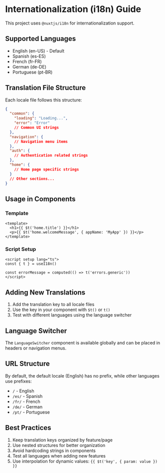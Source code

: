 # Internationalization (i18n) Guide

This project uses `@nuxtjs/i18n` for internationalization support.

## Supported Languages

- English (en-US) - Default
- Spanish (es-ES)
- French (fr-FR)
- German (de-DE)
- Portuguese (pt-BR)

## Translation File Structure

Each locale file follows this structure:

```json
{
  "common": {
    "loading": "Loading...",
    "error": "Error"
    // Common UI strings
  },
  "navigation": {
    // Navigation menu items
  },
  "auth": {
    // Authentication related strings
  },
  "home": {
    // Home page specific strings
  }
  // Other sections...
}
```

## Usage in Components

### Template

```vue
<template>
  <h1>{{ $t('home.title') }}</h1>
  <p>{{ $t('home.welcomeMessage', { appName: 'MyApp' }) }}</p>
</template>
```

### Script Setup

```vue
<script setup lang="ts">
const { t } = useI18n()

const errorMessage = computed(() => t('errors.generic'))
</script>
```

## Adding New Translations

1. Add the translation key to all locale files
2. Use the key in your component with `$t()` or `t()`
3. Test with different languages using the language switcher

## Language Switcher

The `LanguageSwitcher` component is available globally and can be placed in headers or navigation menus.

## URL Structure

By default, the default locale (English) has no prefix, while other languages use prefixes:

- `/` - English
- `/es/` - Spanish
- `/fr/` - French
- `/de/` - German
- `/pt/` - Portuguese

## Best Practices

1. Keep translation keys organized by feature/page
2. Use nested structures for better organization
3. Avoid hardcoding strings in components
4. Test all languages when adding new features
5. Use interpolation for dynamic values: `{{ $t('key', { param: value }) }}`
